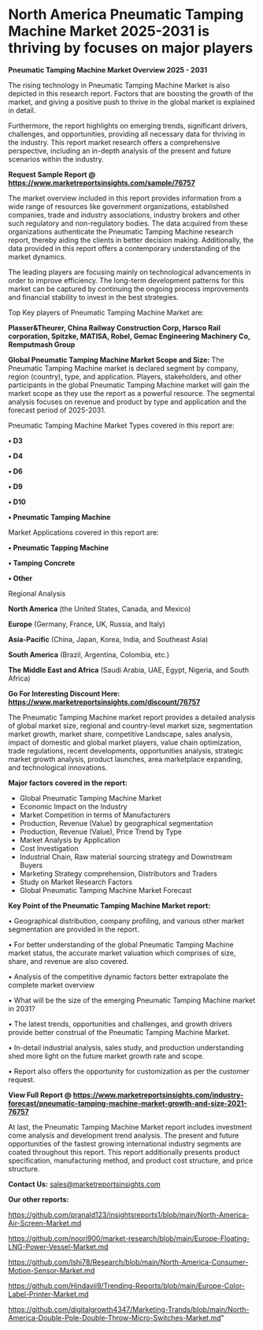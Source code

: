 # North America Pneumatic Tamping Machine Market 2025-2031 is thriving by focuses on major players

<Strong> Pneumatic Tamping Machine Market Overview 2025 - 2031</strong>

The rising technology in Pneumatic Tamping Machine Market is also depicted in this research report. Factors that are boosting the growth of the market, and giving a positive push to thrive in the global market is explained in detail.

Furthermore, the report highlights on emerging trends, significant drivers, challenges, and opportunities, providing all necessary data for thriving in the industry. This report market research offers a comprehensive perspective, including an in-depth analysis of the present and future scenarios within the industry.

<strong>Request Sample Report @ <a href=https://www.marketreportsinsights.com/sample/76757>https://www.marketreportsinsights.com/sample/76757</a></strong>

The market overview included in this report provides information from a wide range of resources like government organizations, established companies, trade and industry associations, industry brokers and other such regulatory and non-regulatory bodies. The data acquired from these organizations authenticate the Pneumatic Tamping Machine research report, thereby aiding the clients in better decision making. Additionally, the data provided in this report offers a contemporary understanding of the market dynamics.

The leading players are focusing mainly on technological advancements in order to improve efficiency. The long-term development patterns for this market can be captured by continuing the ongoing process improvements and financial stability to invest in the best strategies.

Top Key players of Pneumatic Tamping Machine Market are:

<strong>Plasser&Theurer, China Railway Construction Corp, Harsco Rail corporation, Spitzke, MATISA, Robel, Gemac Engineering Machinery Co, Remputmash Group</strong>

<strong><b>Global Pneumatic Tamping Machine Market Scope and Size:</b></strong>
The Pneumatic Tamping Machine market is declared segment by company, region (country), type, and application. Players, stakeholders, and other participants in the global Pneumatic Tamping Machine market will gain the market scope as they use the report as a powerful resource. The segmental analysis focuses on revenue and product by type and application and the forecast period of 2025-2031.

Pneumatic Tamping Machine Market Types covered in this report are:

<strong>• D3

• D4

• D6

• D9

• D10

• Pneumatic Tamping Machine</strong>

Market Applications covered in this report are:

<strong>• Pneumatic Tapping Machine

• Tamping Concrete

• Other</strong> 

Regional Analysis

<strong>North America</strong> (the United States, Canada, and Mexico)

<strong>Europe</strong> (Germany, France, UK, Russia, and Italy)

<strong>Asia-Pacific</strong> (China, Japan, Korea, India, and Southeast Asia)

<strong>South America</strong> (Brazil, Argentina, Colombia, etc.)

<strong>The Middle East and Africa</strong> (Saudi Arabia, UAE, Egypt, Nigeria, and South Africa)

<strong>Go For Interesting Discount Here: <a href=https://www.marketreportsinsights.com/discount/76757>https://www.marketreportsinsights.com/discount/76757</a></strong>

The Pneumatic Tamping Machine market report provides a detailed analysis of global market size, regional and country-level market size, segmentation market growth, market share, competitive Landscape, sales analysis, impact of domestic and global market players, value chain optimization, trade regulations, recent developments, opportunities analysis, strategic market growth analysis, product launches, area marketplace expanding, and technological innovations.

<strong><b>Major factors covered in the report:</b></strong>
<ul>
  <li>Global Pneumatic Tamping Machine Market </li>
  <li>Economic Impact on the Industry</li>
  <li>Market Competition in terms of Manufacturers</li>
  <li>Production, Revenue (Value) by geographical segmentation</li>
  <li>Production, Revenue (Value), Price Trend by Type</li>
  <li>Market Analysis by Application</li>
  <li>Cost Investigation</li>
  <li>Industrial Chain, Raw material sourcing strategy and Downstream Buyers</li>
  <li>Marketing Strategy comprehension, Distributors and Traders</li>
  <li>Study on Market Research Factors</li>
  <li>Global Pneumatic Tamping Machine Market Forecast</li>
</ul>

<strong><b>Key Point of the Pneumatic Tamping Machine Market report:</b></strong>

• Geographical distribution, company profiling, and various other market segmentation are provided in the report.

• For better understanding of the global Pneumatic Tamping Machine market status, the accurate market valuation which comprises of size, share, and revenue are also covered.

• Analysis of the competitive dynamic factors better extrapolate the complete market overview

• What will be the size of the emerging Pneumatic Tamping Machine market in 2031?

• The latest trends, opportunities and challenges, and growth drivers provide better construal of the Pneumatic Tamping Machine Market.

• In-detail industrial analysis, sales study, and production understanding shed more light on the future market growth rate and scope.

• Report also offers the opportunity for customization as per the customer request.

<strong><b>View Full Report @ <a href=https://www.marketreportsinsights.com/industry-forecast/pneumatic-tamping-machine-market-growth-and-size-2021-76757>https://www.marketreportsinsights.com/industry-forecast/pneumatic-tamping-machine-market-growth-and-size-2021-76757</a></b></strong>


At last, the Pneumatic Tamping Machine Market report includes investment come analysis and development trend analysis. The present and future opportunities of the fastest growing international industry segments are coated throughout this report. This report additionally presents product specification, manufacturing method, and product cost structure, and price structure.

<strong>Contact Us:</strong>
sales@marketreportsinsights.com

<strong>Our other reports:</strong>

<a href=https://github.com/pranald123/insightsreports1/blob/main/North-America-Air-Screen-Market.md>https://github.com/pranald123/insightsreports1/blob/main/North-America-Air-Screen-Market.md</a>

<a href=https://github.com/noori900/market-research/blob/main/Europe-Floating-LNG-Power-Vessel-Market.md>https://github.com/noori900/market-research/blob/main/Europe-Floating-LNG-Power-Vessel-Market.md</a>

<a href=https://github.com/Ishi78/Research/blob/main/North-America-Consumer-Motion-Sensor-Market.md>https://github.com/Ishi78/Research/blob/main/North-America-Consumer-Motion-Sensor-Market.md</a>

<a href=https://github.com/Hindavii9/Trending-Reports/blob/main/Europe-Color-Label-Printer-Market.md>https://github.com/Hindavii9/Trending-Reports/blob/main/Europe-Color-Label-Printer-Market.md</a>

<a href=https://github.com/digitalgrowth4347/Marketing-Trands/blob/main/North-America-Double-Pole-Double-Throw-Micro-Switches-Market.md>https://github.com/digitalgrowth4347/Marketing-Trands/blob/main/North-America-Double-Pole-Double-Throw-Micro-Switches-Market.md</a>"
